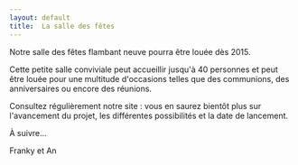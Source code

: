 ```yaml
---
layout: default
title:  La salle des fêtes
---
```


Notre salle des fêtes flambant neuve pourra être louée dès 2015.

Cette petite salle conviviale peut accueillir jusqu'à 40 personnes et peut être louée pour une multitude d'occasions telles que des communions, des anniversaires ou encore des réunions.

 
Consultez régulièrement notre site : vous en saurez bientôt plus sur l'avancement du projet, les différentes possibilités et la date de lancement.


À suivre...

Franky et An
